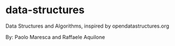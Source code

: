 data-structures
===============

Data Structures and Algorithms, inspired by opendatastructures.org

By: Paolo Maresca and Raffaele Aquilone

